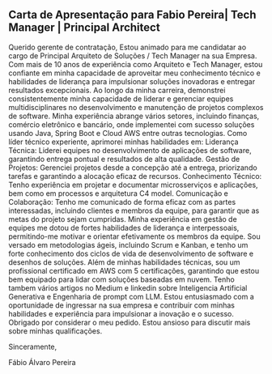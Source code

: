 ## Carta de Apresentação para Fabio Pereira|  Tech Manager | Principal Architect 

Querido gerente de contratação,
Estou animado para me candidatar ao cargo de Principal Arquiteto de Soluções / Tech Manager na sua Empresa. Com mais de 10 anos de experiência como Arquiteto e Tech Manager, estou confiante em minha capacidade de aproveitar meu conhecimento técnico e habilidades de liderança para impulsionar soluções inovadoras e entregar resultados excepcionais.
Ao longo da minha carreira, demonstrei consistentemente minha capacidade de liderar e gerenciar equipes multidisciplinares no desenvolvimento e manutenção de projetos complexos de software. Minha experiência abrange vários setores, incluindo finanças, comércio eletrônico e bancário, onde implementei com sucesso soluções usando Java, Spring Boot e Cloud AWS entre outras tecnologias.
Como líder técnico experiente, aprimorei minhas habilidades em:
Liderança Técnica: Liderei equipes no desenvolvimento de aplicações de software, garantindo entrega pontual e resultados de alta qualidade.
Gestão de Projetos: Gerenciei projetos desde a concepção até a entrega, priorizando tarefas e garantindo a alocação eficaz de recursos.
Conhecimento Técnico: Tenho experiência em projetar e documentar microsserviços e aplicações, bem como em processos e arquitetura C4 model.
Comunicação e Colaboração: Tenho me comunicado de forma eficaz com as partes interessadas, incluindo clientes e membros da equipe, para garantir que as metas do projeto sejam cumpridas.
Minha experiência em gestão de equipes me dotou de fortes habilidades de liderança e interpessoais, permitindo-me motivar e orientar efetivamente os membros da equipe. Sou versado em metodologias ágeis, incluindo Scrum e Kanban, e tenho um forte conhecimento dos ciclos de vida de desenvolvimento de software e desenhos de soluções.
Além de minhas habilidades técnicas, sou um profissional certificado em AWS com 5 certificações, garantindo que estou bem equipado para lidar com soluções baseadas em nuvem. Tenho tambem vários artigos no Medium e linkedin sobre Inteligencia Artificial Generativa e Engenharia de prompt com LLM.
Estou entusiasmado com a oportunidade de ingressar na sua empresa e contribuir com minhas habilidades e experiência para impulsionar a inovação e o sucesso. Obrigado por considerar o meu pedido. Estou ansioso para discutir mais sobre minhas qualificações.

Sinceramente,

Fábio Álvaro Pereira
